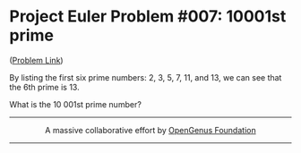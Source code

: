 # Project Euler Problem #007: 10001st prime

([Problem Link](https://projecteuler.net/problem=7))

By listing the first six prime numbers: 2, 3, 5, 7, 11, and 13, we can see that the 6th prime is 13.

What is the 10 001st prime number?

---

<p align="center">
	A massive collaborative effort by <a href="https://github.com/OpenGenus/cosmos">OpenGenus Foundation</a> 
</p>

---
